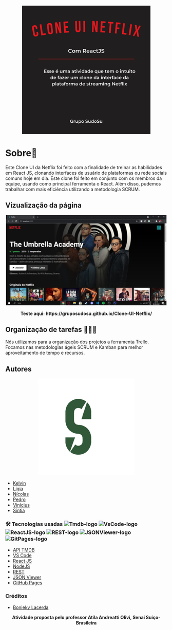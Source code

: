 <p align="center">
  <img src="img\netflix.png" width="400px" title="hover text">
</p>

# Sobre📖
Este Clone UI da Netflix foi feito com a finalidade de treinar as habilidades em React JS, clonando interfaces de usuário de plataformas ou rede sociais comuns hoje em dia. Este clone foi feito em conjunto com os membros da equipe, usando como principal ferramenta o React. Além disso, pudemos trabalhar com mais eficiência utilizando a metodologia SCRUM.

## Vizualização da página

<p align="center">
  <img src="img\ExemploClone.jpeg" width="500px" title="hover text">
</p>

<p align="center"> 
  <strong>Teste aqui: https://gruposudosu.github.io/Clone-UI-Netflix/</strong>
</p>
  
## Organização de tarefas 🧑‍🤝‍🧑
Nós utilizamos para a organização dos projetos a ferramenta Trello. Focamos nas metodologias ágeis SCRUM e Kamban para melhor aproveitamento de tempo e recursos.

## Autores

<p align="center"> 
  <a href="https://www.github.com/GrupoSudoSu" rel="Sudo-Su"><img src="img\sudosu-logo.png" width="300px" alt="SudoSu-logo"></a>
</p>

  * [Kelvin](https://github.com/Kelvin-rnov/)
  * [Lígia](https://github.com/LigiaAlves/)
  * [Nícolas ](https://github.com/NicolasScariot)
  * [Pedro](https://github.com/pedrooks3034/)
  * [Vinícius](https://github.com/ViniciusNB/)
  * [Síntia](https://github.com/sintiathafeny)

### 🛠 Tecnologias usadas <img src="https://pbs.twimg.com/profile_images/1243623122089041920/gVZIvphd_400x400.jpg" alt="Tmdb-logo" width="20px" height="20px"> <img src="https://upload.wikimedia.org/wikipedia/commons/thumb/9/9a/Visual_Studio_Code_1.35_icon.svg/1024px-Visual_Studio_Code_1.35_icon.svg.png" alt="VsCode-logo" width="20px" height="20px"> <img src="https://appmasters.io/static/react-47ce6e77f039020ee2e76a10c1e988e9.png" alt="ReactJS-logo" width="20px"> <img src="https://deviniciative.files.wordpress.com/2019/06/1-uhzoof1etgckn9_xisst4w.png" alt="REST-logo" width="35px"> <img src="https://asbjornenge.com/content/images/2019/03/1200px-JSON_vector_logo.svg.png" alt="JSONViewer-logo" width="20px"> <img src="https://img2.gratispng.com/20180512/gle/kisspng-github-pages-logo-computer-icons-5af70e19834367.5091665315261404415377.jpg" alt="GitPages-logo" width="20px">

* [API TMDB](https://www.themoviedb.org/?language=pt-BR)
* [VS Code](https://code.visualstudio.com/)
* [React JS](https://pt-br.reactjs.org/)
* [NodeJS](https://nodejs.org/en/)
* [REST](https://resttesttest.com/)
* [JSON Viewer](http://jsonviewer.stack.hu/)
* [GitHub Pages](https://pages.github.com/)

### Créditos 
* [Bonieky Lacerda](https://www.youtube.com/watch?v=tBweoUiMsDg)

<p align="center">
    <strong>Atividade proposta pelo professor Atila Andreatti Olivi, Senai Suiço-Brasileira</strong>
</p>
